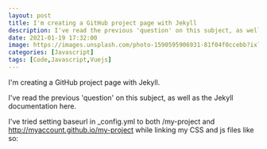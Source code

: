 ```yaml
---
layout: post
title: I'm creating a GitHub project page with Jekyll
description: I've read the previous 'question' on this subject, as well as the Jekyll documentation here.
date: 2021-01-19 17:32:00
image: https://images.unsplash.com/photo-1590595906931-81f04f0ccebb?ixlib=rb-1.2.1&ixid=MXwxMjA3fDB8MHxwaG90by1wYWdlfHx8fGVufDB8fHw%3D&auto=format&fit=crop&w=750&q=80
categories: [Javascript]
tags: [Code,Javascript,Vuejs]
---
```


I'm creating a GitHub project page with Jekyll.

I've read the previous 'question' on this subject, as well as the Jekyll documentation here.

I've tried setting baseurl in _config.yml to both /my-project and http://myaccount.github.io/my-project while linking my CSS and js files like so: